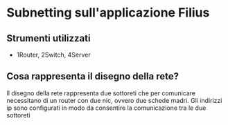 # Subnetting sull'applicazione Filius

## Strumenti utilizzati

* 1Router, 2Switch, 4Server

## Cosa rappresenta il disegno della rete?
Il disegno della rete rappresenta due sottoreti che per comunicare necessitano di un router con due nic, ovvero due schede madri.
Gli indirizzi ip sono configurati in modo da consentire la comunicazione tra le due sottoreti

